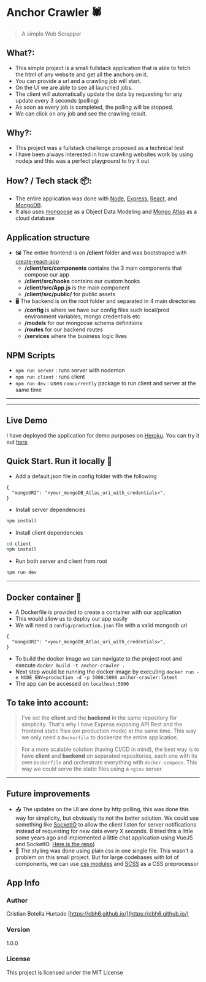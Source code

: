 # Anchor Crawler 🕷️

> A simple Web Scrapper

## What?:

- This simple project is a small fullstack application that is able to fetch the html of any website and get all the anchors on it.
- You can provide a url and a crawling job will start.
- On the UI we are able to see all launched jobs.
- The client will automatically update the data by requesting for any update every 3 seconds (polling)
- As soon as every job is completed, the polling will be stopped.
- We can click on any job and see the crawling result.

## Why?:

- This project was a fullstack challenge proposed as a technical test
- I have been always interested in how crawling websites work by using nodejs and this was a perfect playground to try it out

## How? / Tech stack 📦:

- The entire application was done with [Node](https://nodejs.org/en/), [Express](http://expressjs.com/), [React](https://reactjs.org/), and [MongoDB](https://www.mongodb.com/).
- It also uses [mongoose](https://mongoosejs.com/) as a Object Data Modeling and [Mongo Atlas](https://www.mongodb.com/cloud/atlas) as a cloud database

## Application structure

- 🖼️ The entire frontend is on **/client** folder and was bootstraped with [create-react-app](https://create-react-app.dev/)
  - **/client/src/components** contains the 3 main components that compose our app
  - **/client/src/hooks** contains our custom hooks
  - **/client/src/App.js** is the main component
  - **/client/src/public/** for public assets
- 🖥️ The backend is on the root folder and separated in 4 main directories
  - **/config** is where we have our config files such local/prod environment variables, mongo credentials etc
  - **/models** for our mongoose schema definitions
  - **/routes** for our backend routes
  - **/services** where the business logic lives

## NPM Scripts

- `npm run server` : runs server with nodemon
- `npm run client` : runs client
- `npm run dev` : uses `concurrently` package to run client and server at the same time

---
---

## Live Demo

I have deployed the application for demo purposes on [Heroku](https://dashboard.heroku.com/). You can try it out [here](https://cbh-anchor-crawler.herokuapp.com/)

## Quick Start. Run it locally 🚀

- Add a default.json file in config folder with the following

```
{
  "mongoURI": "<your_mongoDB_Atlas_uri_with_credentials>",
}
```

- Install server dependencies

```bash
npm install
```

- Install client dependencies

```bash
cd client
npm install
```

- Run both server and client from root

```bash
npm run dev
```
---

## Docker container 🐋

- A Dockerfile is provided to create a container with our application
- This would allow us to deploy our app easily
- We will need a `config/production.json` file with a valid mongodb uri

```
{
  "mongoURI": "<your_mongoDB_Atlas_uri_with_credentials>",
}
```

- To build the docker image we can navigate to the project root and execute `docker build -t anchor-crawler .`
- Next step would be running the docker image by executing `docker run -e NODE_ENV=production -d -p 5000:5000 anchor-crawler:latest`
- The app can be accessed on `localhost:5000`

## To take into account:

> I've set the **client** and the **backend** in the same repository for simplicity. That's why I have Express exposing API Rest and the frontend static files (on production mode) at the same time. This way we only need a `Dockerfile` to dockerize the entire application.

> For a more scalable solution (having CI/CD in mind), the best way is to have **client** and **backend** on separated repositories, each one with its own `Dockerfile` and orchestrate everything with `docker-compose`. This way we could serve the static files using a `nginx` server.


---

## Future improvements

- 📤 The updates on the UI are done by http polling, this was done this way for simplicity, but obviously its not the better solution. We could use something like [SocketIO](https://socket.io/) to allow the client listen for server notifications instead of requesting for new data every X seconds. (I tried this a little some years ago and implemented a little chat application using VueJS and SocketIO. [Here is the repo](https://github.com/cbh6/vuejs-socketio-chat))
- 🎨 The styling was done using plain css in one single file. This wasn't a problem on this small project. But for large codebases with lot of components, we can use [css modules](https://create-react-app.dev/docs/adding-a-css-modules-stylesheet/) and [SCSS](https://sass-lang.com/) as a CSS preprocessor

## App Info

### Author

Cristian Botella Hurtado
[https://cbh6.github.io/](https://cbh6.github.io/)

### Version

1.0.0

### License

This project is licensed under the MIT License
